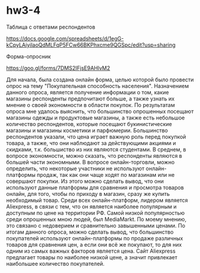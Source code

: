 # hw3-4
Таблица с ответами респондентов

https://docs.google.com/spreadsheets/d/1egG-kCpyLAiyilaoQdMLFqP5FCw66BKPhxcme9QGSpc/edit?usp=sharing

Форма-опросник

https://goo.gl/forms/7DMS2IFjsE9AHlvM2

Для начала, была создана онлайн форма, целью которой было провести опрос на тему "Покупательная способность населения". Назначением данного опроса, является получение информации о том, какие магазины респонденты предпочитают больше, а также узнать их мнение о своей экономности в области покупок.
По результатам опроса мне удалось выяснить, что большинство опрошенных посещают магазины одежды и продуктовые магазины, а также есть небольшое количество респондентов, которые посещают букинистические магазины и магазины косметики и парфюмерии. Большинство респондентов указали, что цена играет важную роль перед покупкой товара, а также, что они наблюдают за действующими акциями и скидками, т.к. большиство из них являются студентами. В среднем, в вопросе экономности, можно сказать, что респонденты являются в большей части экономными. В вопросе онлайн-торговли, можно определить, что некоторые участники не используют онлайн-платформы продаж, так как они чаще ходят по магазинам или не совершают покупки. Из этого можно сделать вывод, что они используют данные платформы для сравнения и просмотра товаров онлайн, для того, чтобы по приходу в магазин, сразу же купить необходимый товар. Среди всех онлайн-платформ, лидером является Aliexpress, в связи с тем, что он является наиболее популярным и доступным по цене на территории РФ. Самой низкой популярностью среди опрошенных мною людей, был MediaMarkt. По моему мнению, это связано с недоверием и сравнительно завышенными ценами. По итогам данного опроса, можно сделать вывод, что большинство покупателей используют онлайн-платформы по продаже различных товаров для сравнения цен, а если они всё же покупают, то для них одним из самых важных факторов является цена. Сайт Aliexpress предлагает товары по наиболее низкой цене, а значит привлекает наибольшее количество покупателей.
